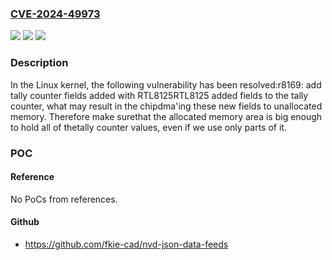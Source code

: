 ### [CVE-2024-49973](https://cve.mitre.org/cgi-bin/cvename.cgi?name=CVE-2024-49973)
![](https://img.shields.io/static/v1?label=Product&message=Linux&color=blue)
![](https://img.shields.io/static/v1?label=Version&message=f1bce4ad2f1c%3C%2064648ae8c97e%20&color=brighgreen)
![](https://img.shields.io/static/v1?label=Vulnerability&message=n%2Fa&color=brighgreen)

### Description

In the Linux kernel, the following vulnerability has been resolved:r8169: add tally counter fields added with RTL8125RTL8125 added fields to the tally counter, what may result in the chipdma'ing these new fields to unallocated memory. Therefore make surethat the allocated memory area is big enough to hold all of thetally counter values, even if we use only parts of it.

### POC

#### Reference
No PoCs from references.

#### Github
- https://github.com/fkie-cad/nvd-json-data-feeds

